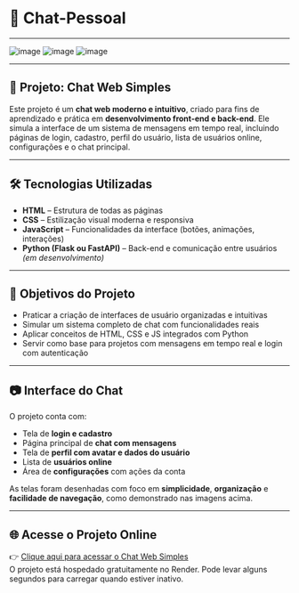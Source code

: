 # 💬 Chat-Pessoal

---

![image](https://github.com/user-attachments/assets/7197ca94-2d38-4d6e-8b51-85058a64ce37)
![image](https://github.com/user-attachments/assets/20251e0b-b6dc-4dc7-b904-de807085807f)
![image](https://github.com/user-attachments/assets/2ff91f56-94ed-43af-969c-8170aac92926)

---

## 💬 Projeto: Chat Web Simples

Este projeto é um **chat web moderno e intuitivo**, criado para fins de aprendizado e prática em **desenvolvimento front-end e back-end**. Ele simula a interface de um sistema de mensagens em tempo real, incluindo páginas de login, cadastro, perfil do usuário, lista de usuários online, configurações e o chat principal.

---

## 🛠️ Tecnologias Utilizadas

- **HTML** – Estrutura de todas as páginas  
- **CSS** – Estilização visual moderna e responsiva  
- **JavaScript** – Funcionalidades da interface (botões, animações, interações)  
- **Python (Flask ou FastAPI)** – Back-end e comunicação entre usuários *(em desenvolvimento)*

---

## 🎯 Objetivos do Projeto

- Praticar a criação de interfaces de usuário organizadas e intuitivas  
- Simular um sistema completo de chat com funcionalidades reais  
- Aplicar conceitos de HTML, CSS e JS integrados com Python  
- Servir como base para projetos com mensagens em tempo real e login com autenticação

---

## 📷 Interface do Chat

O projeto conta com:

- Tela de **login e cadastro**  
- Página principal de **chat com mensagens**  
- Tela de **perfil com avatar e dados do usuário**  
- Lista de **usuários online**  
- Área de **configurações** com ações da conta  

As telas foram desenhadas com foco em **simplicidade**, **organização** e **facilidade de navegação**, como demonstrado nas imagens acima.

---


## 🌐 Acesse o Projeto Online

👉 [Clique aqui para acessar o Chat Web Simples](https://chat-pessoal-eznr.onrender.com)  
O projeto está hospedado gratuitamente no Render. Pode levar alguns segundos para carregar quando estiver inativo.


